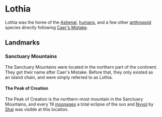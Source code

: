 # Lothia

Lothia was the home of the [Ashenal](../../inhabitants/anthropoids/ashenal.md), [humans](../../inhabitants/anthropoids/humans.md), and a few other [anthropoid](../../inhabitants/anthropoids/introduction.md) species directly following [Caer's Mistake](../../history/cataclysms/caers-mistake.md).

## Landmarks

### Sanctuary Mountains

The Sanctuary Mountains were located in the northern part of the continent. They got their name after Caer's Mistake. Before that, they only existed as an island chain, and were simply referred to as Lothia.

#### The Peak of Creation

The Peak of Creation is the northern-most mountain in the Sanctuary Mountains, and every 19 [moonages](../../calendar.md#lunar-cycles) a total eclipse of the sun and [Nyvol](../../system/moons/nyvol.md) by [Shaj](../../system/moons/shaj.md) was visible at this location.